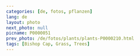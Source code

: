 ```yaml
---
categories: [de, fotos, pflanzen]
lang: de
layout: photo
next_photo: null
picname: P0000051
prev_photo: /de/fotos/plants/plants-P0000210.html
tags: [Bishop Cap, Grass, Trees]
---
```

